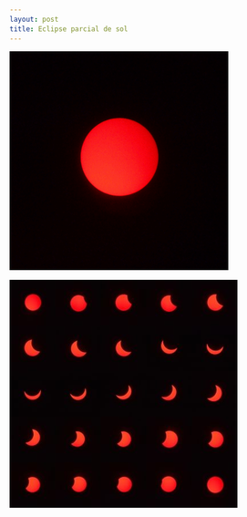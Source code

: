 ```yaml
---
layout: post
title: Eclipse parcial de sol
---
```


![eclipse gif](/images/2015-05-20_eclipse-de-sol/eclipsegif.gif)

![fases](/images/2015-05-20_eclipse-de-sol/fases.jpg)